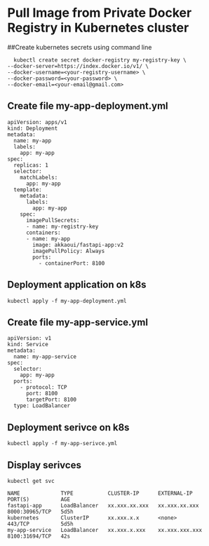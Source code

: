 # Pull Image from Private Docker Registry in Kubernetes cluster

##Create kubernetes secrets using command line


      kubectl create secret docker-registry my-registry-key \
    --docker-server=https://index.docker.io/v1/ \
    --docker-username=<your-registry-username> \
    --docker-password=<your-password> \
    --docker-email=<your-email@gmail.com>
    
    
## Create file my-app-deployment.yml
    
```
apiVersion: apps/v1
kind: Deployment
metadata:
  name: my-app
  labels:
    app: my-app
spec:
  replicas: 1
  selector:
    matchLabels:
      app: my-app
  template:
    metadata:
      labels:
        app: my-app
    spec:
      imagePullSecrets:
      - name: my-registry-key
      containers:
      - name: my-app
        image: akkaoui/fastapi-app:v2
        imagePullPolicy: Always
        ports:
          - containerPort: 8100
```

## Deployment application on k8s

```
kubectl apply -f my-app-deployment.yml
```

## Create file my-app-service.yml
    
```
apiVersion: v1
kind: Service
metadata:
  name: my-app-service
spec:
  selector:
    app: my-app
  ports:
    - protocol: TCP
      port: 8100
      targetPort: 8100
  type: LoadBalancer
```

## Deployment serivce on k8s

```
kubectl apply -f my-app-serivce.yml
```


## Display serivces 

```
kubectl get svc
```

```
NAME             TYPE           CLUSTER-IP      EXTERNAL-IP      PORT(S)          AGE
fastapi-app      LoadBalancer   xx.xxx.xx.xxx   xx.xxx.xx.xxx    8000:30965/TCP   5d5h
kubernetes       ClusterIP      xx.xxx.x.x      <none>           443/TCP          5d5h
my-app-service   LoadBalancer   xx.xxx.x.xxx    xx.xxx.xxx.xxx   8100:31694/TCP   42s
```
